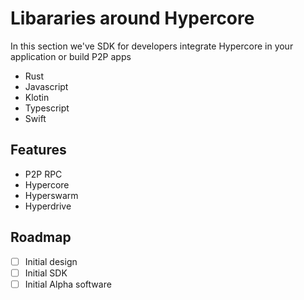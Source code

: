 # Libararies around Hypercore 

In this section we've SDK for developers integrate Hypercore in your application or build P2P apps

- Rust
- Javascript
- Klotin
- Typescript
- Swift

## Features

- P2P RPC
- Hypercore
- Hyperswarm
- Hyperdrive

## Roadmap

- [ ] Initial design
- [ ] Initial SDK
- [ ] Initial Alpha software
